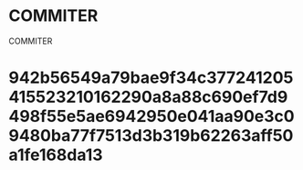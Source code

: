 # COMMITER
COMMITER






# 942b56549a79bae9f34c377241205415523210162290a8a88c690ef7d9498f55e5ae6942950e041aa90e3c09480ba77f7513d3b319b62263aff50a1fe168da13

